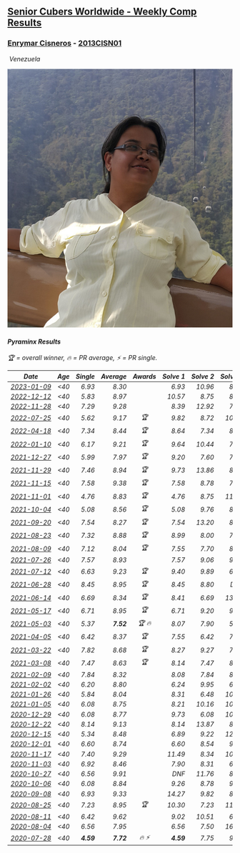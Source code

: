 <style>table {white-space: nowrap;}</style>
<link rel="stylesheet" type="text/css" href="/scw-comp/css/flags.css" />

## [Senior Cubers Worldwide - Weekly Comp Results](/scw-comp/results/)
### [Enrymar Cisneros](README.md) - [2013CISN01](https://www.worldcubeassociation.org/persons/2013CISN01?event=pyram)

<i class="flag flag-VE" />&nbsp;Venezuela

![Enrymar Cisneros](1530205432.jpg)

#### Pyraminx Results

<span style="white-space: nowrap;">🏆 = overall winner</span>, <span style="white-space: nowrap;">🔥 = PR average</span>, <span style="white-space: nowrap;">⚡ = PR single</span>.

| Date | Age | Single | Average | Awards | Solve 1 | Solve 2 | Solve 3 | Solve 4 | Solve 5 | Video |
| :--: | :--: | --: | --: | :--: | --: | --: | --: | --: | --: | :-- |
| [2023-01-09](../../results/2023-01-09/pyram.md) | <40 | 6.93 | 8.30 |  | 6.93 | 10.96 | 8.87 | 7.66 | 8.36 | [Desktop](https://www.facebook.com/events/3345232965716031/permalink/3355457971360197) / [Mobile](https://m.facebook.com/events/3345232965716031?view=permalink&id=3355457971360197) |
| [2022-12-12](../../results/2022-12-12/pyram.md) | <40 | 5.83 | 8.97 |  | 10.57 | 8.75 | 8.63 | 5.83 | 9.52 | [Desktop](https://www.facebook.com/events/663641112081341/permalink/674987427613376) / [Mobile](https://m.facebook.com/events/663641112081341?view=permalink&id=674987427613376) |
| [2022-11-28](../../results/2022-11-28/pyram.md) | <40 | 7.29 | 9.28 |  | 8.39 | 12.92 | 7.29 | 11.09 | 8.36 | [Desktop](https://www.facebook.com/events/1804728823229042/permalink/1815867028781888) / [Mobile](https://m.facebook.com/events/1804728823229042?view=permalink&id=1815867028781888) |
| [2022-07-25](../../results/2022-07-25/pyram.md) | <40 | 5.62 | 9.17 | 🏆 | 9.82 | 8.72 | 10.60 | 5.62 | 8.96 | [Desktop](https://www.facebook.com/events/587016656266234/permalink/595775572057009) / [Mobile](https://m.facebook.com/events/587016656266234?view=permalink&id=595775572057009) |
| [2022-04-18](../../results/2022-04-18/pyram.md) | <40 | 7.34 | 8.44 | 🏆 | 8.64 | 7.34 | 8.79 | 10.56 | 7.89 | [Desktop](https://www.facebook.com/events/566110581332467/permalink/574354307174761) / [Mobile](https://m.facebook.com/events/566110581332467?view=permalink&id=574354307174761) |
| [2022-01-10](../../results/2022-01-10/pyram.md) | <40 | 6.17 | 9.21 | 🏆 | 9.64 | 10.44 | 7.56 | 6.17 | 10.80 | [Desktop](https://www.facebook.com/events/1071902263370982/permalink/1080482649179610) / [Mobile](https://m.facebook.com/events/1071902263370982?view=permalink&id=1080482649179610) |
| [2021-12-27](../../results/2021-12-27/pyram.md) | <40 | 5.99 | 7.97 | 🏆 | 9.20 | 7.60 | 7.10 | 9.53 | 5.99 | [Desktop](https://www.facebook.com/events/1083505512394794/permalink/1091527064925972) / [Mobile](https://m.facebook.com/events/1083505512394794?view=permalink&id=1091527064925972) |
| [2021-11-29](../../results/2021-11-29/pyram.md) | <40 | 7.46 | 8.94 | 🏆 | 9.73 | 13.86 | 8.56 | 8.53 | 7.46 | [Desktop](https://www.facebook.com/events/1226219924873960/permalink/1235244767304809) / [Mobile](https://m.facebook.com/events/1226219924873960?view=permalink&id=1235244767304809) |
| [2021-11-15](../../results/2021-11-15/pyram.md) | <40 | 7.58 | 9.38 | 🏆 | 7.58 | 8.78 | 7.68 | 11.67 | 12.07 | [Desktop](https://www.facebook.com/events/914365772539993/permalink/922328941743676) / [Mobile](https://m.facebook.com/events/914365772539993?view=permalink&id=922328941743676) |
| [2021-11-01](../../results/2021-11-01/pyram.md) | <40 | 4.76 | 8.83 | 🏆 | 4.76 | 8.75 | 11.65 | 8.72 | 9.02 | [Desktop](https://www.facebook.com/events/337902458133818/permalink/346888153901915) / [Mobile](https://m.facebook.com/events/337902458133818?view=permalink&id=346888153901915) |
| [2021-10-04](../../results/2021-10-04/pyram.md) | <40 | 5.08 | 8.56 | 🏆 | 5.08 | 9.76 | 8.96 | 8.73 | 8.00 | [Desktop](https://www.facebook.com/events/1205858816603137/permalink/1215339602321725) / [Mobile](https://m.facebook.com/events/1205858816603137?view=permalink&id=1215339602321725) |
| [2021-09-20](../../results/2021-09-20/pyram.md) | <40 | 7.54 | 8.27 | 🏆 | 7.54 | 13.20 | 8.60 | 8.55 | 7.65 | [Desktop](https://www.facebook.com/events/374286267681717/permalink/383864460057231) / [Mobile](https://m.facebook.com/events/374286267681717?view=permalink&id=383864460057231) |
| [2021-08-23](../../results/2021-08-23/pyram.md) | <40 | 7.32 | 8.88 | 🏆 | 8.99 | 8.00 | 7.32 | 12.85 | 9.65 | [Desktop](https://www.facebook.com/events/540950593849891/permalink/549448329666784) / [Mobile](https://m.facebook.com/events/540950593849891?view=permalink&id=549448329666784) |
| [2021-08-09](../../results/2021-08-09/pyram.md) | <40 | 7.12 | 8.04 | 🏆 | 7.55 | 7.70 | 8.88 | 7.12 | 14.28 | [Desktop](https://www.facebook.com/events/342027504219422/permalink/351143006641205) / [Mobile](https://m.facebook.com/events/342027504219422?view=permalink&id=351143006641205) |
| [2021-07-26](../../results/2021-07-26/pyram.md) | <40 | 7.57 | 8.93 |  | 7.57 | 9.06 | 9.76 | 7.96 | 16.96 | [Desktop](https://www.facebook.com/events/5895704557137692/permalink/5966750083366472) / [Mobile](https://m.facebook.com/events/5895704557137692?view=permalink&id=5966750083366472) |
| [2021-07-12](../../results/2021-07-12/pyram.md) | <40 | 6.63 | 9.23 | 🏆 | 9.40 | 9.89 | 6.63 | 10.59 | 8.39 | [Desktop](https://www.facebook.com/events/853178815336395/permalink/861811967806413) / [Mobile](https://m.facebook.com/events/853178815336395?view=permalink&id=861811967806413) |
| [2021-06-28](../../results/2021-06-28/pyram.md) | <40 | 8.45 | 8.95 | 🏆 | 8.45 | 8.80 | DNF | 9.46 | 8.60 | [Desktop](https://www.facebook.com/events/2032757193542617/permalink/2043669529118050) / [Mobile](https://m.facebook.com/events/2032757193542617?view=permalink&id=2043669529118050) |
| [2021-06-14](../../results/2021-06-14/pyram.md) | <40 | 6.69 | 8.34 | 🏆 | 8.41 | 6.69 | 13.96 | 8.80 | 7.80 | [Desktop](https://www.facebook.com/events/154757253369245/permalink/164713179040319) / [Mobile](https://m.facebook.com/events/154757253369245?view=permalink&id=164713179040319) |
| [2021-05-17](../../results/2021-05-17/pyram.md) | <40 | 6.71 | 8.95 | 🏆 | 6.71 | 9.20 | 9.35 | 8.31 | 14.96 | [Desktop](https://www.facebook.com/events/200054195285035/permalink/208535537770234) / [Mobile](https://m.facebook.com/events/200054195285035?view=permalink&id=208535537770234) |
| [2021-05-03](../../results/2021-05-03/pyram.md) | <40 | 5.37 | **7.52** | 🏆 🔥 | 8.07 | 7.90 | 5.37 | 9.08 | 6.58 | [Desktop](https://www.facebook.com/events/1091923434665777/permalink/1099957570529030) / [Mobile](https://m.facebook.com/events/1091923434665777?view=permalink&id=1099957570529030) |
| [2021-04-05](../../results/2021-04-05/pyram.md) | <40 | 6.42 | 8.37 | 🏆 | 7.55 | 6.42 | 7.59 | 14.32 | 9.98 | [Desktop](https://www.facebook.com/events/469300370885865/permalink/477204176762151) / [Mobile](https://m.facebook.com/events/469300370885865?view=permalink&id=477204176762151) |
| [2021-03-22](../../results/2021-03-22/pyram.md) | <40 | 7.82 | 8.68 | 🏆 | 8.27 | 9.27 | 7.82 | 8.50 | 10.20 | [Desktop](https://www.facebook.com/events/893368394782856/permalink/901865110599851) / [Mobile](https://m.facebook.com/events/893368394782856?view=permalink&id=901865110599851) |
| [2021-03-08](../../results/2021-03-08/pyram.md) | <40 | 7.47 | 8.63 | 🏆 | 8.14 | 7.47 | 8.24 | 9.77 | 9.51 | [Desktop](https://www.facebook.com/events/430030294875923/permalink/437409447471341) / [Mobile](https://m.facebook.com/events/430030294875923?view=permalink&id=437409447471341) |
| [2021-02-09](../../results/2021-02-09/pyram.md) | <40 | 7.84 | 8.32 |  | 8.08 | 7.84 | 8.61 | 10.57 | 8.28 | [Desktop](https://www.facebook.com/events/466529388059949/permalink/470953224284232) / [Mobile](https://m.facebook.com/events/466529388059949?view=permalink&id=470953224284232) |
| [2021-02-02](../../results/2021-02-02/pyram.md) | <40 | 6.20 | 8.80 |  | 6.24 | 9.95 | 6.20 | 10.22 | 10.48 | [Desktop](https://www.facebook.com/events/706077650319450/permalink/709769326616949) / [Mobile](https://m.facebook.com/events/706077650319450?view=permalink&id=709769326616949) |
| [2021-01-26](../../results/2021-01-26/pyram.md) | <40 | 5.84 | 8.04 |  | 8.31 | 6.48 | 10.16 | 9.33 | 5.84 | [Desktop](https://www.facebook.com/events/1092517657841225/permalink/1096909710735353) / [Mobile](https://m.facebook.com/events/1092517657841225?view=permalink&id=1096909710735353) |
| [2021-01-05](../../results/2021-01-05/pyram.md) | <40 | 6.08 | 8.75 |  | 8.21 | 10.16 | 10.04 | 6.08 | 8.00 | [Desktop](https://www.facebook.com/events/430051568136756/permalink/434530131022233) / [Mobile](https://m.facebook.com/events/430051568136756?view=permalink&id=434530131022233) |
| [2020-12-29](../../results/2020-12-29/pyram.md) | <40 | 6.08 | 8.77 |  | 9.73 | 6.08 | 10.93 | 8.85 | 7.72 | [Desktop](https://www.facebook.com/events/386974942389757/permalink/390533278700590) / [Mobile](https://m.facebook.com/events/386974942389757?view=permalink&id=390533278700590) |
| [2020-12-22](../../results/2020-12-22/pyram.md) | <40 | 8.14 | 9.13 |  | 8.14 | 13.87 | 8.68 | 10.50 | 8.20 | [Desktop](https://www.facebook.com/events/415132489930417/permalink/420039199439746) / [Mobile](https://m.facebook.com/events/415132489930417?view=permalink&id=420039199439746) |
| [2020-12-15](../../results/2020-12-15/pyram.md) | <40 | 5.34 | 8.48 |  | 6.89 | 9.22 | 12.36 | 5.34 | 9.33 | [Desktop](https://www.facebook.com/events/440319056977468/permalink/444164509926256) / [Mobile](https://m.facebook.com/events/440319056977468?view=permalink&id=444164509926256) |
| [2020-12-01](../../results/2020-12-01/pyram.md) | <40 | 6.60 | 8.74 |  | 6.60 | 8.54 | 9.13 | 8.56 | 9.84 | [Desktop](https://www.facebook.com/events/714027339539738/permalink/718119012463904) / [Mobile](https://m.facebook.com/events/714027339539738?view=permalink&id=718119012463904) |
| [2020-11-17](../../results/2020-11-17/pyram.md) | <40 | 7.40 | 9.29 |  | 11.49 | 8.34 | 10.44 | 7.40 | 9.09 | [Desktop](https://www.facebook.com/events/2044447579025647/permalink/2051672594969812) / [Mobile](https://m.facebook.com/events/2044447579025647?view=permalink&id=2051672594969812) |
| [2020-11-03](../../results/2020-11-03/pyram.md) | <40 | 6.92 | 8.46 |  | 7.90 | 8.31 | 6.92 | 11.49 | 9.18 | [Desktop](https://www.facebook.com/events/406412140373592/permalink/411975946483878) / [Mobile](https://m.facebook.com/events/406412140373592?view=permalink&id=411975946483878) |
| [2020-10-27](../../results/2020-10-27/pyram.md) | <40 | 6.56 | 9.91 |  | DNF | 11.76 | 8.99 | 8.99 | 6.56 | [Desktop](https://www.facebook.com/events/3728096903891317/permalink/3747541771946830) / [Mobile](https://m.facebook.com/events/3728096903891317?view=permalink&id=3747541771946830) |
| [2020-10-06](../../results/2020-10-06/pyram.md) | <40 | 6.08 | 8.84 |  | 9.26 | 8.78 | 9.36 | 8.49 | 6.08 | [Desktop](https://www.facebook.com/events/365989921479949/permalink/371437420935199) / [Mobile](https://m.facebook.com/events/365989921479949?view=permalink&id=371437420935199) |
| [2020-09-08](../../results/2020-09-08/pyram.md) | <40 | 6.93 | 9.33 |  | 14.27 | 9.82 | 8.72 | 6.93 | 9.45 | [Desktop](https://www.facebook.com/events/1438001453064843/permalink/1444152232449765) / [Mobile](https://m.facebook.com/events/1438001453064843?view=permalink&id=1444152232449765) |
| [2020-08-25](../../results/2020-08-25/pyram.md) | <40 | 7.23 | 8.95 | 🏆 | 10.30 | 7.23 | 11.35 | 8.36 | 8.18 | [Desktop](https://www.facebook.com/events/335350317875490/permalink/340328574044331) / [Mobile](https://m.facebook.com/events/335350317875490?view=permalink&id=340328574044331) |
| [2020-08-11](../../results/2020-08-11/pyram.md) | <40 | 6.42 | 9.62 |  | 9.02 | 10.51 | 6.42 | 9.32 | 10.68 | [Desktop](https://www.facebook.com/events/354677798881328/permalink/359793001703141) / [Mobile](https://m.facebook.com/events/354677798881328?view=permalink&id=359793001703141) |
| [2020-08-04](../../results/2020-08-04/pyram.md) | <40 | 6.56 | 7.95 |  | 6.56 | 7.50 | 16.37 | 8.48 | 7.88 | [Desktop](https://www.facebook.com/events/1546469592197852/permalink/1552688584909286) / [Mobile](https://m.facebook.com/events/1546469592197852?view=permalink&id=1552688584909286) |
| [2020-07-28](../../results/2020-07-28/pyram.md) | <40 | **4.59** | **7.72** | 🔥 ⚡ | **4.59** | 7.75 | 9.27 | 7.27 | 8.15 | [Desktop](https://www.facebook.com/events/610415706564720/permalink/614825012790456) / [Mobile](https://m.facebook.com/events/610415706564720?view=permalink&id=614825012790456) |


<!-- Global site tag (gtag.js) - Google Analytics -->
<script async src="https://www.googletagmanager.com/gtag/js?id=UA-86348435-3"></script>
<script>window.dataLayer = window.dataLayer || []; function gtag() {dataLayer.push(arguments);} gtag('js', new Date()); gtag('config', 'UA-86348435-3');</script>
